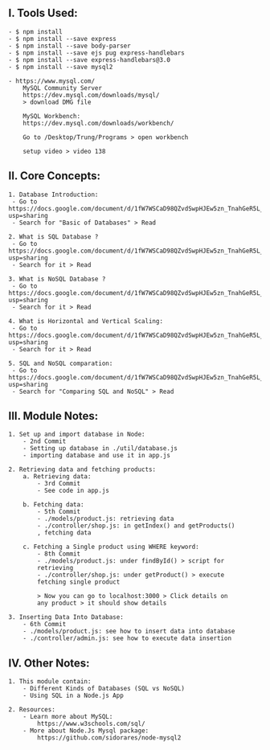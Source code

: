 ## I. Tools Used:

    - $ npm install
    - $ npm install --save express
    - $ npm install --save body-parser
    - $ npm install --save ejs pug express-handlebars
    - $ npm install --save express-handlebars@3.0
    - $ npm install --save mysql2

    - https://www.mysql.com/
        MySQL Community Server
        https://dev.mysql.com/downloads/mysql/
        > download DMG file

        MySQL Workbench:
        https://dev.mysql.com/downloads/workbench/

        Go to /Desktop/Trung/Programs > open workbench

        setup video > video 138

## II. Core Concepts:

    1. Database Introduction:
     - Go to https://docs.google.com/document/d/1fW7WSCaD98QZvdSwpHJEw5zn_TnahGeR5L_FRu__XnM/edit?usp=sharing
     - Search for "Basic of Databases" > Read

    2. What is SQL Database ?
     - Go to https://docs.google.com/document/d/1fW7WSCaD98QZvdSwpHJEw5zn_TnahGeR5L_FRu__XnM/edit?usp=sharing
     - Search for it > Read

    3. What is NoSQL Database ?
     - Go to https://docs.google.com/document/d/1fW7WSCaD98QZvdSwpHJEw5zn_TnahGeR5L_FRu__XnM/edit?usp=sharing
     - Search for it > Read

    4. What is Horizontal and Vertical Scaling:
     - Go to https://docs.google.com/document/d/1fW7WSCaD98QZvdSwpHJEw5zn_TnahGeR5L_FRu__XnM/edit?usp=sharing
     - Search for it > Read

    5. SQL and NoSQL comparation:
     - Go to https://docs.google.com/document/d/1fW7WSCaD98QZvdSwpHJEw5zn_TnahGeR5L_FRu__XnM/edit?usp=sharing
     - Search for "Comparing SQL and NoSQL" > Read

## III. Module Notes:

    1. Set up and import database in Node:
        - 2nd Commit
        - Setting up database in ./util/database.js
        - importing database and use it in app.js

    2. Retrieving data and fetching products:
        a. Retrieving data:
            - 3rd Commit
            - See code in app.js

        b. Fetching data:
            - 5th Commit
            - ./models/product.js: retrieving data
            - ./controller/shop.js: in getIndex() and getProducts()
            , fetching data

        c. Fetching a Single product using WHERE keyword:
            - 8th Commit
            - ./models/product.js: under findById() > script for
            retrieving
            - ./controller/shop.js: under getProduct() > execute
            fetching single product

            > Now you can go to localhost:3000 > Click details on
            any product > it should show details

    3. Inserting Data Into Database:
        - 6th Commit
        - ./models/product.js: see how to insert data into database
        - ./controller/admin.js: see how to execute data insertion


## IV. Other Notes:

    1. This module contain:
        - Different Kinds of Databases (SQL vs NoSQL)
        - Using SQL in a Node.js App

    2. Resources:
        - Learn more about MySQL:
            https://www.w3schools.com/sql/
        - More about Node.Js Mysql package:
            https://github.com/sidorares/node-mysql2
